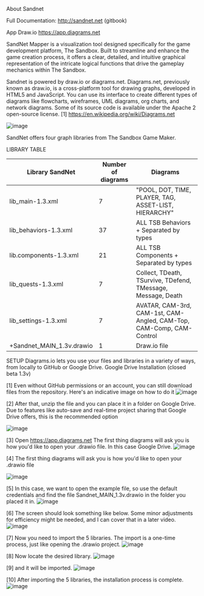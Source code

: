About Sandnet

Full Documentation: http://sandnet.net (gitbook)

App Draw.io https://app.diagrams.net

SandNet Mapper is a visualization tool designed specifically for the game development platform, The Sandbox. 
Built to streamline and enhance the game creation process, it offers a clear, detailed, and intuitive graphical representation of the intricate logical functions that drive the gameplay mechanics within The Sandbox.

Sandnet is powered by draw.io or diagrams.net. Diagrams.net, previously known as draw.io, is a cross-platform tool for drawing graphs, developed in HTML5 and JavaScript. 
You can use its interface to create different types of diagrams like flowcharts, wireframes, UML diagrams, org charts, and network diagrams. Some of its source code is available under the Apache 2 open-source license.
[1] https://en.wikipedia.org/wiki/Diagrams.net

![image](https://github.com/danielcampetti/sandnet/assets/82032496/2ea97509-5e44-42f9-9ae7-a11cbe6abc56?w=550)

SandNet offers four graph libraries from The Sandbox Game Maker.

LIBRARY TABLE
<table class="tg">
<thead>
  <tr>
    <th class="tg-0pky">Library SandNet</th>
    <th class="tg-0pky">Number of diagrams</th>
    <th class="tg-0lax">Diagrams</th>
  </tr>
</thead>
<tbody>
  <tr>
    <td class="tg-0pky">lib_main-1.3.xml</td>
    <td class="tg-0pky">7</td>
    <td class="tg-0lax">"POOL, DOT, TIME, PLAYER, TAG, ASSET-LIST, HIERARCHY"</td>
  </tr>
  <tr>
    <td class="tg-0pky">lib_behaviors-1.3.xml</td>
    <td class="tg-0pky">37</td>
    <td class="tg-0lax">ALL TSB Behaviors + Separated by types</td>
  </tr>
  <tr>
    <td class="tg-0pky">lib.components-1.3.xml</td>
    <td class="tg-0pky">21</td>
    <td class="tg-0lax">ALL TSB Components + Separated by types</td>
  </tr>
  <tr>
    <td class="tg-0pky">lib_quests-1.3.xml</td>
    <td class="tg-0pky">7</td>
    <td class="tg-0lax">Collect, TDeath, TSurvive, TDefend, TMessage, Message, Death</td>
  </tr>
  <tr>
    <td class="tg-0lax">lib_settings-1.3.xml</td>
    <td class="tg-0lax">7</td>
    <td class="tg-0lax">AVATAR, CAM-3rd, CAM-1st, CAM-Angled, CAM-Top, CAM-Comp, CAM-Control</td>
  </tr>
  <tr>
    <td class="tg-0lax">+Sandnet_MAIN_1.3v.drawio</td>
    <td class="tg-0lax">1</td>
    <td class="tg-0lax">Draw.io file</td>
  </tr>
</tbody>
</table>

SETUP
Diagrams.io lets you use your files and libraries in a variety of ways, from locally to GitHub or Google Drive.
Google Drive Installation (closed beta 1.3v)

[1] Even without GitHub permissions or an account, you can still download files from the repository. Here's an indicative image on how to do it
![image](https://github.com/danielcampetti/sandnet/assets/82032496/d9ea35d4-8e54-4965-a8a2-559157ba64d2)

[2] After that, unzip the file and you can place it in a folder on Google Drive. 
Due to features like auto-save and real-time project sharing that Google Drive offers, this is the recommended option

![image](https://github.com/danielcampetti/sandnet/assets/82032496/fefd1bb0-0d94-411e-ad38-6df8acdb987b?w=150)

[3] Open https://app.diagrams.net
The first thing diagrams will ask you is how you'd like to open your .drawio file. In this case Google Drive.
![image](https://github.com/danielcampetti/sandnet/assets/82032496/33725c2d-75f1-4f31-a5d6-d89f870237d8)

[4] The first thing diagrams will ask you is how you'd like to open your .drawio file

![image](https://github.com/danielcampetti/sandnet/assets/82032496/a5925dea-4d95-4e97-8b52-825bf7c1bc81)

[5] In this case, we want to open the example file, so use the default credentials and find the file Sandnet_MAIN_1.3v.drawio in the folder you placed it in.
![image](https://github.com/danielcampetti/sandnet/assets/82032496/b9564ee4-db33-4ea6-ad13-cfb2b3549118)

[6] The screen should look something like below. Some minor adjustments for efficiency might be needed, and I can cover that in a later video.
![image](https://github.com/danielcampetti/sandnet/assets/82032496/cc800023-649a-423a-91d7-fd1bb547426a)

[7] Now you need to import the 5 libraries. The import is a one-time process, just like opening the .drawio project.
![image](https://github.com/danielcampetti/sandnet/assets/82032496/00807211-fb28-43b8-bac9-7a7bfdb52760)

[8] Now locate the desired library.
![image](https://github.com/danielcampetti/sandnet/assets/82032496/174bc756-d0fe-4839-acf5-a0a5b8d8fb69)

[9] and it will be imported.
![image](https://github.com/danielcampetti/sandnet/assets/82032496/ffe08b76-0dfb-4c7b-9cbc-6000a62c7352)

[10] After importing the 5 libraries, the installation process is complete.
![image](https://github.com/danielcampetti/sandnet/assets/82032496/b535c0e3-e291-479a-bb90-a645263853e9)




